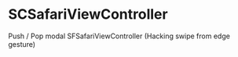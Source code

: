 # SCSafariViewController
Push / Pop modal SFSafariViewController (Hacking swipe from edge gesture)

